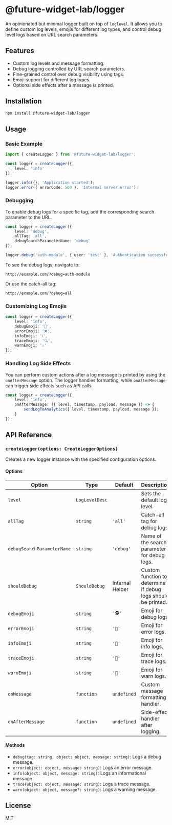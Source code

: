 # @future-widget-lab/logger

An opinionated but minimal logger built on top of `loglevel`. It allows you to define custom log levels, emojis for different log types, and control debug level logs based on URL search parameters.

## Features

- Custom log levels and message formatting.
- Debug logging controlled by URL search parameters.
- Fine-grained control over debug visibility using tags.
- Emoji support for different log types.
- Optional side effects after a message is printed.

## Installation

```bash
npm install @future-widget-lab/logger
```

## Usage

### Basic Example

```typescript
import { createLogger } from '@future-widget-lab/logger';

const logger = createLogger({
	level: 'info'
});

logger.info({}, 'Application started');
logger.error({ errorCode: 500 }, 'Internal server error');
```

### Debugging

To enable debug logs for a specific tag, add the corresponding search parameter to the URL.

```typescript
const logger = createLogger({
	level: 'debug',
	allTag: 'all',
	debugSearchParameterName: 'debug'
});

logger.debug('auth-module', { user: 'test' }, 'Authentication successful');
```

To see the debug logs, navigate to:

```
http://example.com/?debug=auth-module
```

Or use the catch-all tag:

```
http://example.com/?debug=all
```

### Customizing Log Emojis

```typescript
const logger = createLogger({
	level: 'info',
	debugEmoji: '🐛',
	errorEmoji: '❌',
	infoEmoji: 'ℹ️',
	traceEmoji: '🔍',
	warnEmoji: '⚠️'
});
```

### Handling Log Side Effects

You can perform custom actions after a log message is printed by using the `onAfterMessage` option. The logger handles formatting, while `onAfterMessage` can trigger side effects such as API calls.

```typescript
const logger = createLogger({
	level: 'info',
	onAfterMessage: ({ level, timestamp, payload, message }) => {
		sendLogToAnalytics({ level, timestamp, payload, message });
	}
});
```

## API Reference

### `createLogger(options: CreateLoggerOptions)`

Creates a new logger instance with the specified configuration options.

#### Options

| Option                     | Type           | Default         | Description                                                   |
| -------------------------- | -------------- | --------------- | ------------------------------------------------------------- |
| `level`                    | `LogLevelDesc` |                 | Sets the default log level.                                   |
| `allTag`                   | `string`       | `'all'`         | Catch-all tag for debug logs.                                 |
| `debugSearchParameterName` | `string`       | `'debug'`       | Name of the search parameter for debug logs.                  |
| `shouldDebug`              | `ShouldDebug`  | Internal Helper | Custom function to determine if debug logs should be printed. |
| `debugEmoji`               | `string`       | `'🕵'`          | Emoji for debug logs.                                         |
| `errorEmoji`               | `string`       | `'📕'`          | Emoji for error logs.                                         |
| `infoEmoji`                | `string`       | `'📘'`          | Emoji for info logs.                                          |
| `traceEmoji`               | `string`       | `'📓'`          | Emoji for trace logs.                                         |
| `warnEmoji`                | `string`       | `'📒'`          | Emoji for warn logs.                                          |
| `onMessage`                | `function`     | `undefined`     | Custom message formatting handler.                            |
| `onAfterMessage`           | `function`     | `undefined`     | Side-effect handler after logging.                            |

#### Methods

- `debug(tag: string, object: object, message: string)`: Logs a debug message.
- `error(object: object, message: string)`: Logs an error message.
- `info(object: object, message: string)`: Logs an informational message.
- `trace(object: object, message: string)`: Logs a trace message.
- `warn(object: object, message?: string)`: Logs a warning message.

## License

MIT

